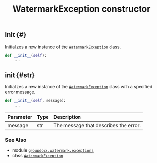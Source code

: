 ﻿---
title: WatermarkException constructor
second_title: GroupDocs.Watermark for Python via .NET API References
description: 
type: docs
url: /python-net/groupdocs.watermark.exceptions/watermarkexception/__init__/
is_root: false
weight: 10
---

## __init__ {#}

Initializes a new instance of the [`WatermarkException`](/watermark/python-net/groupdocs.watermark.exceptions/watermarkexception) class.



```python
def __init__(self):
    ...
```




## __init__ {#str}

Initializes a new instance of the [`WatermarkException`](/watermark/python-net/groupdocs.watermark.exceptions/watermarkexception) class with a specified error message.



```python
def __init__(self, message):
    ...
```


| Parameter | Type | Description |
| :- | :- | :- |
| message | str | The message that describes the error. |



### See Also
* module [`groupdocs.watermark.exceptions`](../../)
* class [`WatermarkException`](/watermark/python-net/groupdocs.watermark.exceptions/watermarkexception)
